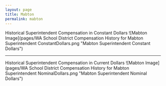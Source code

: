 ```yaml
---
layout: page
title: Mabton
permalink: mabton
---
```



Historical Superintendent Compensation in Constant Dollars
![Mabton Image](pages/WA School District Compensation History for Mabton Superintendent ConstantDollars.png "Mabton Superintendent Constant Dollars")

___

Historical Superintendent Compensation in Current Dollars
![Mabton Image](pages/WA School District Compensation History for Mabton Superintendent NominalDollars.png "Mabton Superintendent Nominal Dollars")